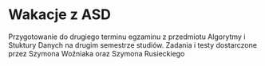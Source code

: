 # Wakacje z ASD
Przygotowanie do drugiego terminu egzaminu z przedmiotu Algorytmy i Stuktury Danych na drugim semestrze studiów. Zadania i testy dostarczone przez Szymona Woźniaka oraz Szymona Rusieckiego
